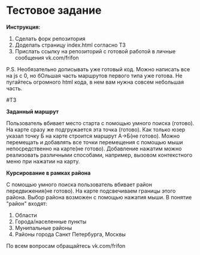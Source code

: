 # Тестовое задание

<b>Инструкция:</b>
1. Сделать форк репозитория
2. Доделать страницу index.html согласно ТЗ
3. Прислать ссылку на репозиторий с готовой работой в личные сообщения vk.com/frifon

P.S. Необязательно дописывать уже готовый код. Можно написать все на js с 0, но бОльшая часть маршрутов первого типа уже готова. Не пугайтесь огромного html кода, в нем вам нужна совсем небольшая часть.

#ТЗ

<b>Заданный маршрут</b>

Пользователь вбивает место старта с помощью умного поиска (готово). На карте сразу же подгружается эта точка (готово). Как только юзер указал точку Б на карте строится маршрут А->Б(не готово). Можно перемещать и добавлять все точки перемещения с помощью мыши непосредственно на карте(не готово). Добавление нажатим можно реализовать различными способами, например, вызовом контекстного меню при нажатии на карту.

<b>Курсирование в рамках района</b>

С помощью умного поиска пользователь вбивает район передвижения(не готово). На карте подсвечиваем границы этого района. Выбор района возможен с помощью нажатия мыши.
В понятие "район" входят:
1. Области
2. Города/населенные пункты
3. Мунипальные районы
4. Районы города Санкт Петербурга, Москвы

По всем вопросам обращайтесь vk.com/frifon